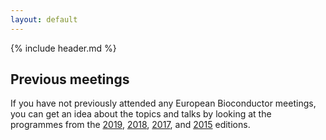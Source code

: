 ```yaml
---
layout: default
---
```


{% include header.md %}

## Previous meetings

If you have not previously attended any European Bioconductor
meetings, you can get an idea about the topics and talks by looking at
the programmes from the
[2019](https://eurobioc2019.bioconductor.org/),
[2018](https://bioconductor.github.io/EuroBioc2018/),
[2017](https://bioconductor.github.io/EuroBioc2017/), and
[2015](https://sites.google.com/site/eurobioc2015/) editions.
